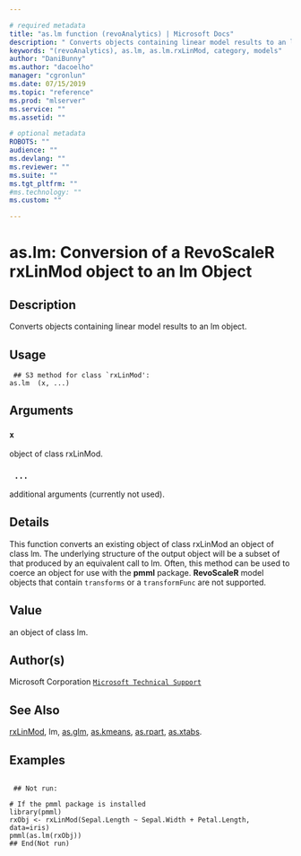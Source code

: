 ```yaml
--- 

# required metadata 
title: "as.lm function (revoAnalytics) | Microsoft Docs" 
description: " Converts objects containing linear model results to an lm object. " 
keywords: "(revoAnalytics), as.lm, as.lm.rxLinMod, category, models" 
author: "DaniBunny"
ms.author: "dacoelho" 
manager: "cgronlun" 
ms.date: 07/15/2019
ms.topic: "reference" 
ms.prod: "mlserver" 
ms.service: "" 
ms.assetid: "" 

# optional metadata 
ROBOTS: "" 
audience: "" 
ms.devlang: "" 
ms.reviewer: "" 
ms.suite: "" 
ms.tgt_pltfrm: "" 
#ms.technology: "" 
ms.custom: "" 

--- 
```




 # as.lm: Conversion of a RevoScaleR rxLinMod object to an lm Object 
 ## Description

Converts objects containing linear model results to an lm object.


 ## Usage

```   
 ## S3 method for class `rxLinMod':
as.lm  (x, ...)

```

 ## Arguments



 ### `x`
 object of class rxLinMod. 


 ### ` ...`
 additional arguments (currently not used). 




 ## Details

This function converts an existing object of class rxLinMod an object of
class lm.
The underlying structure of the output object will be a subset of that produced by an equivalent call to
lm. Often, this method can be used to coerce an object
for use with the **pmml** package.  **RevoScaleR** model objects that contain
`transforms` or a `transformFunc` are not supported.



 ## Value

an object of class lm.


 ## Author(s)
 Microsoft Corporation [`Microsoft Technical Support`](https://go.microsoft.com/fwlink/?LinkID=698556&clcid=0x409)


 ## See Also

[rxLinMod](rxLinMod.md),
lm,
[as.glm](as.glm.md),
[as.kmeans](as.kmeans.md),
[as.rpart](as.rpart.md),
[as.xtabs](as.xtabs.md).


 ## Examples

 ```

  ## Not run:

# If the pmml package is installed 
library(pmml)
rxObj <- rxLinMod(Sepal.Length ~ Sepal.Width + Petal.Length, data=iris)
pmml(as.lm(rxObj))
 ## End(Not run) 
```




